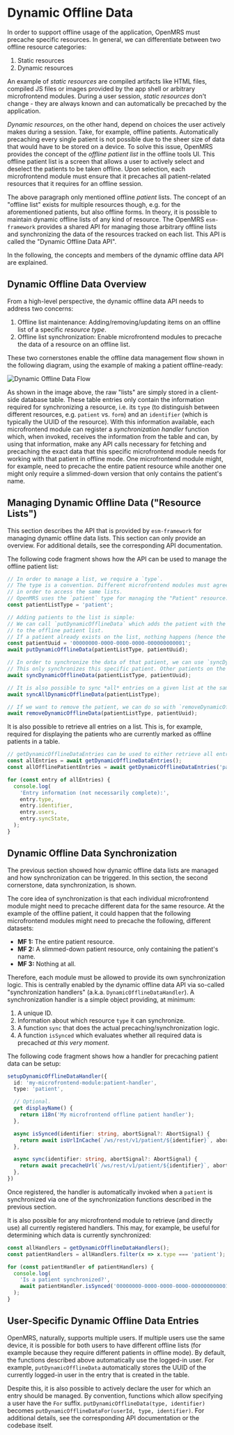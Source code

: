 # Dynamic Offline Data

In order to support offline usage of the application, OpenMRS must precache specific resources.
In general, we can differentiate between two offline resource categories:

1. Static resources
2. Dynamic resources

An example of *static resources* are compiled artifacts like HTML files, compiled JS files or
images provided by the app shell or arbitrary microfrontend modules. During a user session,
*static resources* don't change - they are always known and can automatically be precached
by the application.

*Dynamic resources*, on the other hand, depend on choices the user actively makes during a session.
Take, for example, offline patients. Automatically precaching every single patient is not possible
due to the sheer size of data that would have to be stored on a device. To solve this issue,
OpenMRS provides the concept of the *offline patient list* in the offline tools UI. This offline
patient list is a screen that allows a user to actively select and deselect the patients to
be taken offline. Upon selection, each microfrontend module must ensure that it precaches all
patient-related resources that it requires for an offline session.

The above paragraph only mentioned offline *patient* lists. The concept of an "offline list" exists
for multiple resources though, e.g. for the aforementioned patients, but also offline forms.
In theory, it is possible to maintain dynamic offline lists of any kind of resource.
The OpenMRS `esm-framework` provides a shared API for managing those arbitrary offline lists
and synchronizing the data of the resources tracked on each list. This API is called the
"Dynamic Offline Data API".

In the following, the concepts and members of the dynamic offline data API are explained.


## Dynamic Offline Data Overview

From a high-level perspective, the dynamic offline data API needs to address two concerns:

1. Offline list maintenance: Adding/removing/updating items on an offline list of a
   specific *resource type*.
2. Offline list synchronization: Enable microfrontend modules to precache the data of a resource on
   an offline list.

These two cornerstones enable the offline data management flow shown in the following diagram,
using the example of making a patient offline-ready:

![Dynamic Offline Data Flow](./dynamic_offline_data_flow.png)

As shown in the image above, the raw "lists" are simply stored in a client-side database table.
These table entries only contain the information required for synchronizing a resource, i.e.
its `type` (to distinguish between different resources, e.g. `patient` vs. `form`) and an
`identifier` (which is typically the UUID of the resource).
With this information available, each microfrontend module can register a *synchronization
handler* function which, when invoked, receives the information from the table and can, by using
that information, make any API calls necessary for fetching and precaching the exact data
that this specific microfrontend module needs for working with that patient in offline mode.
One microfrontend module might, for example, need to precache the entire patient resource while
another one might only require a slimmed-down version that only contains the patient's name.


## Managing Dynamic Offline Data ("Resource Lists")

This section describes the API that is provided by `esm-framework` for managing dynamic offline
data lists. This section can only provide an overview. For additional details, see the corresponding
API documentation.

The following code fragment shows how the API can be used to manage the offline patient list:

```ts
// In order to manage a list, we require a `type`.
// The type is a convention. Different microfrontend modules must agree on the same type
// in order to access the same lists.
// OpenMRS uses the `patient` type for managing the "Patient" resource.
const patientListType = 'patient';

// Adding patients to the list is simple:
// We can call `putDynamicOfflineData` which adds the patient with the given identifier/UUID
// to the offline patient list.
// If a patient already exists on the list, nothing happens (hence the `put`).
const patientUuid = '00000000-0000-0000-0000-000000000001';
await putDynamicOfflineData(patientListType, patientUuid);

// In order to synchronize the data of that patient, we can use `syncDynamicOfflineData`.
// This only synchronizes this specific patient. Other patients on the list are *not* synced.
await syncDynamicOfflineData(patientListType, patientUuid);

// It is also possible to sync *all* entries on a given list at the same time:
await syncAllDynamicOfflineData(patientListType);

// If we want to remove the patient, we can do so with `removeDynamicOfflineData`.
await removeDynamicOfflineData(patientListType, patientUuid);
```

It is also possible to retrieve all entries on a list. This is, for example, required for
displaying the patients who are currently marked as offline patients in a table.

```ts
// getDynamicOfflineDataEntries can be used to either retrieve all entries or only those of a given type.
const allEntries = await getDynamicOfflineDataEntries();
const allOfflinePatientEntries = await getDynamicOfflineDataEntries('patient');

for (const entry of allEntries) {
  console.log(
    'Entry information (not necessarily complete):',
    entry.type,
    entry.identifier,
    entry.users,
    entry.syncState,
  );
}
```


## Dynamic Offline Data Synchronization

The previous section showed how dynamic offline data lists are managed and how synchronization
can be triggered. In this section, the second cornerstone, data synchronization, is shown.

The core idea of synchronization is that each individual microfrontend module might need to
precache different data for the same resource. At the example of the offline patient, it could
happen that the following microfrontend modules might need to precache the following, different
datasets:

* **MF 1:** The entire patient resource.
* **MF 2:** A slimmed-down patient resource, only containing the patient's name.
* **MF 3:** Nothing at all.

Therefore, each module must be allowed to provide its own synchronization logic.
This is centrally enabled by the dynamic offline data API via so-called "synchronization handlers"
(a.k.a. `DynamicOfflineDataHandler`).
A synchronization handler is a simple object providing, at minimum:

1. A unique ID.
2. Information about which resource `type` it can synchronize.
3. A function `sync` that does the actual precaching/synchronization logic.
4. A function `isSynced` which evaluates whether all required data is precached
   *at this very moment*.

The following code fragment shows how a handler for precaching patient data can be setup:

```ts
setupDynamicOfflineDataHandler({
  id: 'my-microfrontend-module:patient-handler',
  type: 'patient',

  // Optional.
  get displayName() {
    return i18n('My microfrontend offline patient handler');
  },

  async isSynced(identifier: string, abortSignal?: AbortSignal) {
    return await isUrlInCache(`/ws/rest/v1/patient/${identifier}`, abortSignal);
  },

  async sync(identifier: string, abortSignal?: AbortSignal) {
    return await precacheUrl(`/ws/rest/v1/patient/${identifier}`, abortSignal);
  },
})
```

Once registered, the handler is automatically invoked when a `patient` is synchronized via
one of the synchronization functions described in the previous section.

It is also possible for any microfrontend module to retrieve (and directly use) all currently
registered handlers. This may, for example, be useful for determining which data is currently
synchronized:

```ts
const allHandlers = getDynamicOfflineDataHandlers();
const patientHandlers = allHandlers.filter(x => x.type === 'patient');

for (const patientHandler of patientHandlers) {
  console.log(
    'Is a patient synchronized?',
    await patientHandler.isSynced('00000000-0000-0000-0000-000000000001')
  );
}
```


## User-Specific Dynamic Offline Data Entries

OpenMRS, naturally, supports multiple users. If multiple users use the same device, it is possible
for both users to have different offline lists (for example because they require different patients
in offline mode).
By default, the functions described above automatically use the logged-in user. For example,
`putDynamicOfflineData` automatically stores the UUID of the currently logged-in user in
the entry that is created in the table.

Despite this, it is also possible to actively declare the user for which an entry should be managed.
By convention, functions which allow specifying a user have the `For` suffix.
`putDynamicOfflineData(type, identifier)` becomes `putDynamicOfflineDataFor(userId, type, identifier)`.
For additional details, see the corresponding API documentation or the codebase itself.
